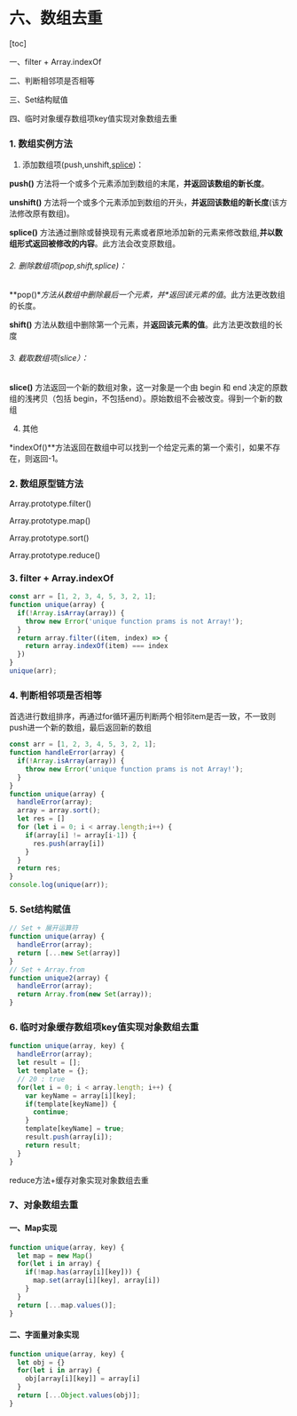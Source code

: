 # 六、数组去重

[toc]

 一、filter + Array.indexOf

二、判断相邻项是否相等

三、Set结构赋值

四、临时对象缓存数组项key值实现对象数组去重

### 1. 数组实例方法

1. 添加数组项(push,unshift,[splice](https://so.csdn.net/so/search?q=splice&spm=1001.2101.3001.7020))：

**push()** 方法将一个或多个元素添加到数组的末尾，**并返回该数组的新长度**。

**unshift()** 方法将一个或多个元素添加到数组的开头，**并返回该数组的新长度**(该方法修改原有数组)。

**splice()** 方法通过删除或替换现有元素或者原地添加新的元素来修改数组,**并以数组形式返回被修改的内容**。此方法会改变原数组。

###### 2. 删除数组项(pop,shift,splice)：

**pop()\**方法从数组中删除最后一个元素，并\**返回该元素的值**。此方法更改数组的长度。

**shift()** 方法从数组中删除第一个元素，并**返回该元素的值**。此方法更改数组的长度

###### 3. 截取数组项(slice）：

**slice()** 方法返回一个新的数组对象，这一对象是一个由 begin 和 end 决定的原数组的浅拷贝（包括 begin，不包括end）。原始数组不会被改变。得到一个新的数组

4. 其他

*indexOf()**方法返回在数组中可以找到一个给定元素的第一个索引，如果不存在，则返回-1。

### 2. 数组原型链方法

Array.prototype.filter()

Array.prototype.map()

Array.prototype.sort()

Array.prototype.reduce()

### 3. filter + Array.indexOf

```javascript
const arr = [1, 2, 3, 4, 5, 3, 2, 1];
function unique(array) {
  if(!Array.isArray(array)) {
    throw new Error('unique function prams is not Array!');
  }
  return array.filter((item, index) => {
    return array.indexOf(item) === index
  })
}
unique(arr);
```

### 4. 判断相邻项是否相等

首选进行数组排序，再通过for循环遍历判断两个相邻item是否一致，不一致则push进一个新的数组，最后返回新的数组

```javascript
const arr = [1, 2, 3, 4, 5, 3, 2, 1];
function handleError(array) {
  if(!Array.isArray(array)) {
    throw new Error('unique function prams is not Array!');
  }
}
function unique(array) {
  handleError(array);
  array = array.sort();
  let res = []
  for (let i = 0; i < array.length;i++) {
    if(array[i] != array[i-1]) {
      res.push(array[i])
    }
  }
  return res;
}
console.log(unique(arr));
```

### 5. Set结构赋值

```javascript
// Set + 展开运算符
function unique(array) {
  handleError(array);
  return [...new Set(array)]
}
// Set + Array.from
function unique2(array) {
  handleError(array);
  return Array.from(new Set(array));
}
```


### 6. 临时对象缓存数组项key值实现对象数组去重

```javascript
function unique(array, key) {
  handleError(array);
  let result = [];
  let template = {};
  // 20 : true
  for(let i = 0; i < array.length; i++) {
    var keyName = array[i][key];
    if(template[keyName]) {
      continue;
    }
    template[keyName] = true;
    result.push(array[i]);
    return result;
  }
}
```

reduce方法+缓存对象实现对象数组去重

### 7、对象数组去重

#### 一、Map实现

```javascript
function unique(array, key) {
  let map = new Map()
  for(let i in array) {
    if(!map.has(array[i][key])) {
      map.set(array[i][key], array[i])
    }
  }
  return [...map.values()];
}
```

#### 二、字面量对象实现

```javascript
function unique(array, key) {
  let obj = {}
  for(let i in array) {
    obj[array[i][key]] = array[i]
  }
  return [...Object.values(obj)];
}
```

